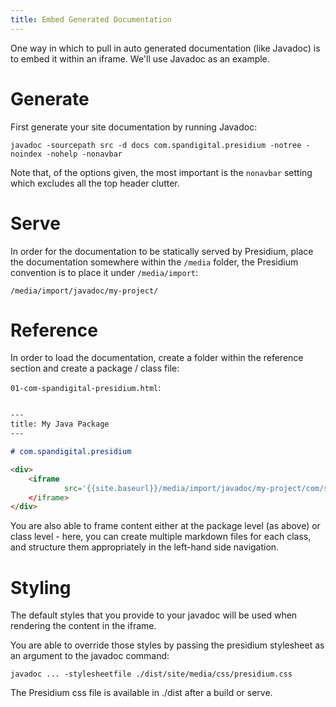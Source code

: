 ```yaml
---
title: Embed Generated Documentation
---
```


One way in which to pull in auto generated documentation (like Javadoc) is to embed it within an iframe.  We'll use
Javadoc as an example.


# Generate

First generate your site documentation by running Javadoc:

`javadoc -sourcepath src -d docs com.spandigital.presidium -notree -noindex -nohelp -nonavbar`

Note that, of the options given, the most important is the `nonavbar` setting which excludes all the top header clutter.

# Serve

In order for the documentation to be statically served by Presidium, place the documentation
somewhere within the `/media` folder, the Presidium convention is to place it under `/media/import`:

`/media/import/javadoc/my-project/`

# Reference

In order to load the documentation, create a folder within the reference section and create a
package / class file:

`01-com-spandigital-presidium.html`:

```markdown

---
title: My Java Package
---

# com.spandigital.presidium

<div>
    <iframe
            src='{{site.baseurl}}/media/import/javadoc/my-project/com/spandigital/presidium/package-summary.html'
    </iframe>
</div>
```

You are also able to frame content either at the package level (as above) or class level - here, you can create 
multiple markdown files for each class, and structure them appropriately in the left-hand side navigation.

# Styling

The default styles that you provide to your javadoc will be used when rendering the content in the iframe.

You are able to override those styles by passing the presidium stylesheet as an argument to the javadoc command:

`javadoc ... -stylesheetfile ./dist/site/media/css/presidium.css`

The Presidium css file is available in ./dist after a build or serve.